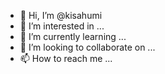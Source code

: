 - 👋 Hi, I’m @kisahumi
- 👀 I’m interested in ...
- 🌱 I’m currently learning ...
- 💞️ I’m looking to collaborate on ...
- 📫 How to reach me ...

<!---
kisahumi/kisahumi is a ✨ special ✨ repository because its `README.md` (this file) appears on your GitHub profile.
You can click the Preview link to take a look at your changes.
--->
